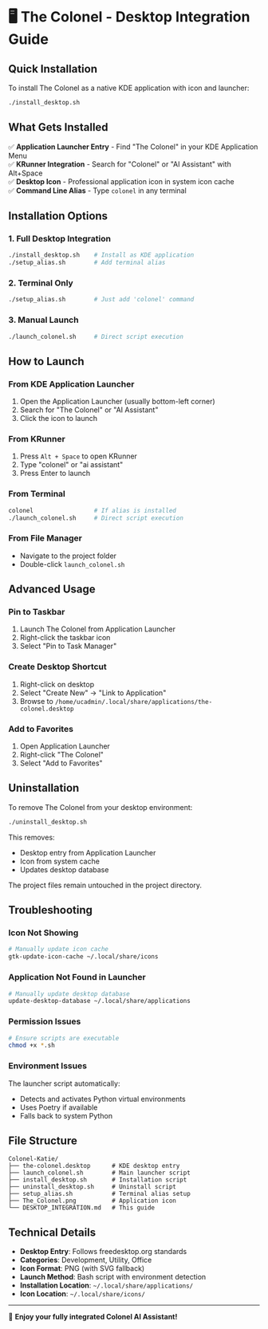 # 🖥️ The Colonel - Desktop Integration Guide

## Quick Installation

To install The Colonel as a native KDE application with icon and launcher:

```bash
./install_desktop.sh
```

## What Gets Installed

✅ **Application Launcher Entry** - Find "The Colonel" in your KDE Application Menu  
✅ **KRunner Integration** - Search for "Colonel" or "AI Assistant" with Alt+Space  
✅ **Desktop Icon** - Professional application icon in system icon cache  
✅ **Command Line Alias** - Type `colonel` in any terminal  

## Installation Options

### 1. Full Desktop Integration
```bash
./install_desktop.sh    # Install as KDE application
./setup_alias.sh        # Add terminal alias
```

### 2. Terminal Only
```bash
./setup_alias.sh        # Just add 'colonel' command
```

### 3. Manual Launch
```bash
./launch_colonel.sh     # Direct script execution
```

## How to Launch

### From KDE Application Launcher
1. Open the Application Launcher (usually bottom-left corner)
2. Search for "The Colonel" or "AI Assistant"
3. Click the icon to launch

### From KRunner
1. Press `Alt + Space` to open KRunner
2. Type "colonel" or "ai assistant"
3. Press Enter to launch

### From Terminal
```bash
colonel                 # If alias is installed
./launch_colonel.sh     # Direct script execution
```

### From File Manager
- Navigate to the project folder
- Double-click `launch_colonel.sh`

## Advanced Usage

### Pin to Taskbar
1. Launch The Colonel from Application Launcher
2. Right-click the taskbar icon
3. Select "Pin to Task Manager"

### Create Desktop Shortcut
1. Right-click on desktop
2. Select "Create New" → "Link to Application"
3. Browse to `/home/ucadmin/.local/share/applications/the-colonel.desktop`

### Add to Favorites
1. Open Application Launcher
2. Right-click "The Colonel"
3. Select "Add to Favorites"

## Uninstallation

To remove The Colonel from your desktop environment:

```bash
./uninstall_desktop.sh
```

This removes:
- Desktop entry from Application Launcher
- Icon from system cache
- Updates desktop database

The project files remain untouched in the project directory.

## Troubleshooting

### Icon Not Showing
```bash
# Manually update icon cache
gtk-update-icon-cache ~/.local/share/icons
```

### Application Not Found in Launcher
```bash
# Manually update desktop database
update-desktop-database ~/.local/share/applications
```

### Permission Issues
```bash
# Ensure scripts are executable
chmod +x *.sh
```

### Environment Issues
The launcher script automatically:
- Detects and activates Python virtual environments
- Uses Poetry if available
- Falls back to system Python

## File Structure

```
Colonel-Katie/
├── the-colonel.desktop      # KDE desktop entry
├── launch_colonel.sh        # Main launcher script
├── install_desktop.sh       # Installation script
├── uninstall_desktop.sh     # Uninstall script
├── setup_alias.sh           # Terminal alias setup
├── The_Colonel.png          # Application icon
└── DESKTOP_INTEGRATION.md   # This guide
```

## Technical Details

- **Desktop Entry**: Follows freedesktop.org standards
- **Categories**: Development, Utility, Office
- **Icon Format**: PNG (with SVG fallback)
- **Launch Method**: Bash script with environment detection
- **Installation Location**: `~/.local/share/applications/`
- **Icon Location**: `~/.local/share/icons/`

---

🎉 **Enjoy your fully integrated Colonel AI Assistant!**